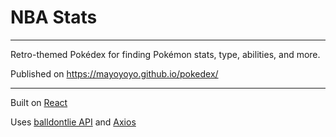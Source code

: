 # NBA Stats

---

Retro-themed Pokédex for finding Pokémon stats, type, abilities, and more.

Published on https://mayoyoyo.github.io/pokedex/

---

Built on [React](https://reactjs.org/)

Uses [balldontlie API](https://www.balldontlie.io/) and [Axios](https://github.com/axios/axios)
